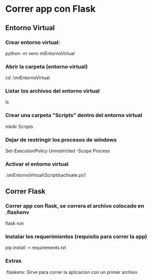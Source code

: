 # Correr app con Flask


## Entorno Virtual 
### Crear entorno virtual:
python -m venv miEntornoVirtual

### Abrir la carpeta (entorno virtual)
cd .\miEntornoVirtual

### Listar los archivos del entorno virtual
ls

### Crear una carpeta "Scripts" dentro del entorno virtual
mkdir Scripts

### Dejar de restringir los procesos de windows
Set-ExecutionPolicy Unrestricted -Scope Process

### Activar el entorno virtual
.\miEntornoVirtual\Scripts\activate.ps1



## Correr Flask

### Correr app con flask, se correra el archivo colocado en .flashenv
flask run

###  Instalar los requerimientos (requisito para correr la app)
pip install -r  requirements.txt

### Extras
.flaskenv: Sirve para correr la aplicacion con un primer archivo
